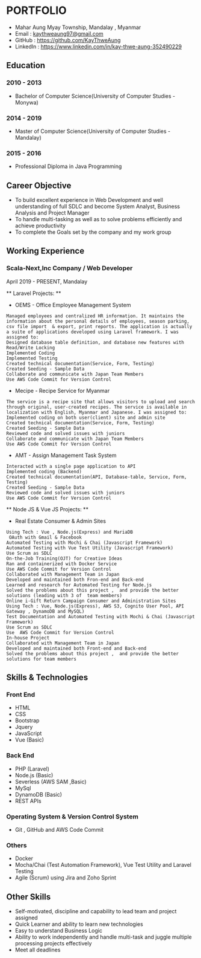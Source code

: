 # PORTFOLIO
- Mahar Aung Myay Township, Mandalay , Myanmar
- Email     :  kaythweaung97@gmail.com
- GitHub    :  https://github.com/KayThweAung
- LinkedIn  :  https://www.linkedin.com/in/kay-thwe-aung-352490229

## Education
### 2010 - 2013 
- Bachelor of Computer Science(University of Computer Studies - Monywa)
### 2014 - 2019
- Master of Computer Science(University of Computer Studies - Mandalay)

### 2015 - 2016
- Professional Diploma in Java Programming

## Career Objective
- To build excellent experience in Web Development and well understanding of full SDLC and become System Analyst, Business Analysis and Project Manager
- To handle multi-tasking as well as to solve problems efficiently and achieve productivity
- To complete the Goals set by the company and my work group

## Working Experience
### Scala-Next,Inc Company / Web Developer
April 2019 - PRESENT,  Mandalay

** Laravel Projects: **
- OEMS - Office Employee Management System
```
Managed employees and centralized HR information. It maintains the information about the personal details of employees, season parking, csv file import  & export, print reports. The application is actually a suite of applications developed using Laravel framework. I was assigned to:
Designed database table definition, and database new features with Read/Write Locking
Implemented Coding
Implemented Testing
Created technical documentation(Service, Form, Testing)
Created Seeding - Sample Data
Collaborate and communicate with Japan Team Members
Use AWS Code Commit for Version Control
```
- Mecipe - Recipe Service for Myanmar
```
The service is a recipe site that allows visitors to upload and search through original, user-created recipes. The service is available in localization with English, Myanmar and Japanese. I was assigned to:
Implemented coding on both user(client) site and admin site
Created technical documentation(Service, Form, Testing) 
Created Seeding - Sample Data
Reviewed code and solved issues with juniors
Collaborate and communicate with Japan Team Members
Use AWS Code Commit for Version Control
```

- AMT - Assign Management Task System
```The system is a project management solutions that powers collaboration across all teams. It helps plan, assign, track, report, and manage work and brings teams together.
Interacted with a single page application to API
Implemented coding (Backend)
Created technical documentation(API, Database-table, Service, Form, Testing) 
Created Seeding - Sample Data
Reviewed code and solved issues with juniors
Use AWS Code Commit for Version Control

```

** Node JS & Vue JS Projects: **
- Real Estate Consumer & Admin Sites
```
Using Tech : Vue , Node.js(Express) and MariaDB
 OAuth with Gmail & Facebook 
Automated Testing with Mochi & Chai (Javascript Framework)
Automated Testing with Vue Test Utility (Javascript Framework)
Use Scrum as SDLC
On-the-Job Training(OJT) for Creative Ideas
Ran and containerized with Docker Service
Use AWS Code Commit for Version Control
Collaborated with Management Team in Japan
Developed and maintained both Fron-end and Back-end
Learned and research for Automated Testing for Node.js
Solved the problems about this project ,  and provide the better solutions (leading with 3 of  team members)
Online i-Gift Return Campaign Consumer and Administration Sites
Using Tech : Vue, Node.js(Express), AWS S3, Cognito User Pool, API Gateway , DynamoDB and MySQL)
Test Documentation and Automated Testing with Mochi & Chai (Javascript Framework)
Use Scrum as SDLC 
Use  AWS Code Commit for Version Control
In-house Project
Collaborated with Management Team in Japan
Developed and maintained both Front-end and Back-end
Solved the problems about this project ,  and provide the better solutions for team members
```
## Skills & Technologies

### Front End
- HTML
- CSS
- Bootstrap
- Jquery
- JavaScript
- Vue (Basic)

### Back End
- PHP (Laravel)
- Node.js (Basic)
- Severless (AWS SAM ,Basic)
- MySql
- DynamoDB (Basic)
- REST APIs


### Operating System & Version Control System
- Git , GitHub and AWS Code Commit

### Others
- Docker
- Mocha/Chai (Test Automation Framework), Vue Test Utility and Laravel Testing
- Agile (Scrum) using Jira and Zoho Sprint

## Other Skills
- Self-motivated, discipline and capability to lead team and project assigned
- Quick Learner and ability to learn new technologies
- Easy to understand Business Logic
- Ability to work independently and handle multi-task and juggle multiple processing projects effectively
- Meet all deadlines